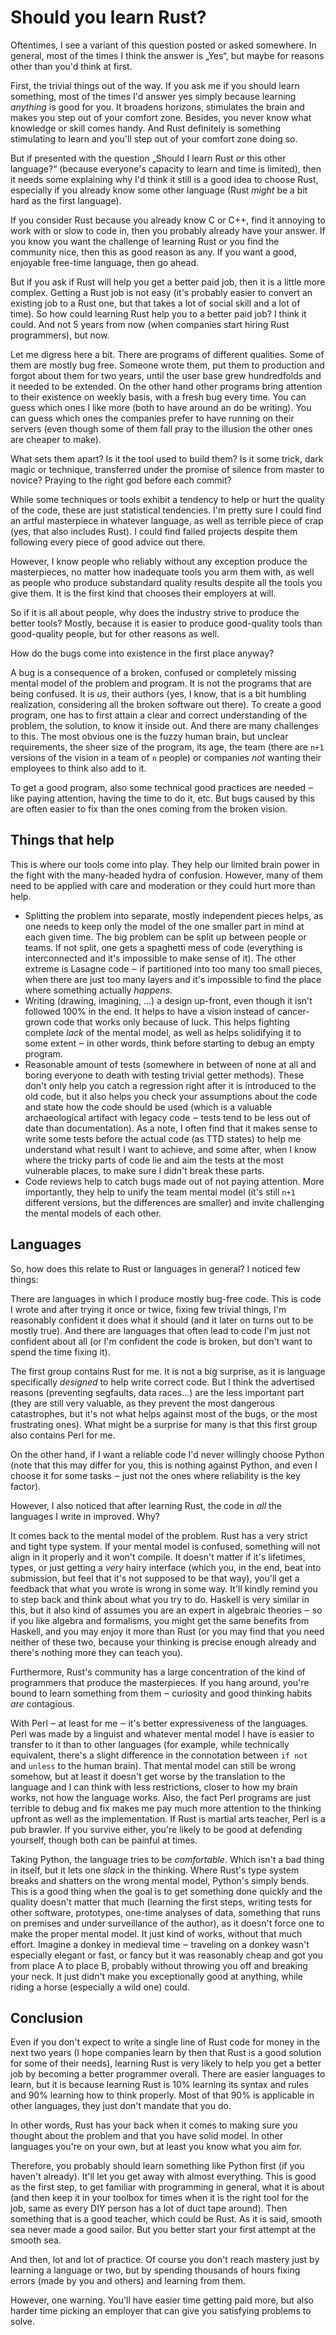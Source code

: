 # Should you learn Rust?

Oftentimes, I see a variant of this question posted or asked somewhere. In
general, most of the times I think the answer is „Yes“, but maybe for reasons
other than you'd think at first.

First, the trivial things out of the way. If you ask me if you should learn
something, most of the times I'd answer yes simply because learning *anything*
is good for you. It broadens horizons, stimulates the brain and makes you step
out of your comfort zone. Besides, you never know what knowledge or skill comes
handy. And Rust definitely is something stimulating to learn and you'll step out
of your comfort zone doing so.

But if presented with the question „Should I learn Rust *or* this other
language?“ (because everyone's capacity to learn and time is limited), then it
needs some explaining why I'd think it still is a good idea to choose Rust,
especially if you already know some other language (Rust *might* be a bit hard
as the first language).

If you consider Rust because you already know C or C++, find it annoying to work
with or slow to code in, then you probably already have your answer. If you know
you want the challenge of learning Rust or you find the community nice, then
this as good reason as any. If you want a good, enjoyable free-time language,
then go ahead.

But if you ask if Rust will help you get a better paid job, then it is a little
more complex. Getting a Rust job is not easy (it's probably easier to convert
an existing job to a Rust one, but that takes a lot of social skill and a lot of
time). So how could learning Rust help you to a better paid job? I think it
could. And not 5 years from now (when companies start hiring Rust programmers),
but now.

Let me digress here a bit. There are programs of different qualities. Some of
them are mostly bug free. Someone wrote them, put them to production and forgot
about them for two years, until the user base grew hundredfolds and it needed to
be extended. On the other hand other programs bring attention to their existence
on weekly basis, with a fresh bug every time. You can guess which ones I like
more (both to have around an do be writing). You can guess which ones the
companies prefer to have running on their servers (even though some of them fall
pray to the illusion the other ones are cheaper to make).

What sets them apart? Is it the tool used to build them? Is it some trick, dark
magic or technique, transferred under the promise of silence from master to
novice? Praying to the right god before each commit?

While some techniques or tools exhibit a tendency to help or hurt the quality of
the code, these are just statistical tendencies. I'm pretty sure I could find
an artful masterpiece in whatever language, as well as terrible piece of crap
(yes, that also includes Rust). I could find failed projects despite them
following every piece of good advice out there.

However, I know people who reliably without any exception produce the
masterpieces, no matter how inadequate tools you arm them with, as well as
people who produce substandard quality results despite all the tools you give
them. It is the first kind that chooses their employers at will.

So if it is all about people, why does the industry strive to produce the better
tools? Mostly, because it is easier to produce good-quality tools than
good-quality people, but for other reasons as well.

How do the bugs come into existence in the first place anyway?

A bug is a consequence of a broken, confused or completely missing mental model
of the problem and program. It is not the programs that are being confused. It
is *us*, their authors (yes, I know, that is a bit humbling realization,
considering all the broken software out there). To create a good program, one
has to first attain a clear and correct understanding of the problem, the
solution, to know it inside out. And there are many challenges to this. The most
obvious one is the fuzzy human brain, but unclear requirements, the sheer size
of the program, its age, the team (there are `n+1` versions of the vision in a
team of `n` people) or companies *not* wanting their employees to think also add
to it.

To get a good program, also some technical good practices are needed ‒ like
paying attention, having the time to do it, etc. But bugs caused by this are
often easier to fix than the ones coming from the broken vision.

## Things that help

This is where our tools come into play. They help our limited brain power in the
fight with the many-headed hydra of confusion. However, many of them need to be
applied with care and moderation or they could hurt more than help.

* Splitting the problem into separate, mostly independent pieces helps, as one
  needs to keep only the model of the one smaller part in mind at each given
  time. The big problem can be split up between people or teams. If not split,
  one gets a spaghetti mess of code (everything is interconnected and it's
  impossible to make sense of it). The other extreme is Lasagne code ‒ if
  partitioned into too many too small pieces, when there are just too many
  layers and it's impossible to find the place where something actually
  *happens*.
* Writing (drawing, imagining, …) a design up-front, even though it isn't
  followed 100% in the end. It helps to have a vision instead of cancer-grown
  code that works only because of luck. This helps fighting complete *lack* of
  the mental model, as well as helps solidifying it to some extent ‒ in other
  words, think before starting to debug an empty program.
* Reasonable amount of tests (somewhere in between of none at all and boring
  everyone to death with testing trivial getter methods). These don't only help
  you catch a regression right after it is introduced to the old code, but it
  also helps you check your assumptions about the code and state how the code
  should be used (which is a valuable archaeological artifact with legacy code ‒
  tests tend to be less out of date than documentation). As a note, I often
  find that it makes sense to write some tests before the actual code (as TTD
  states) to help me understand what result I want to achieve, and some after,
  when I know where the tricky parts of code lie and aim the tests at the most
  vulnerable places, to make sure I didn't break these parts.
* Code reviews help to catch bugs made out of not paying attention. More
  importantly, they help to unify the team mental model (it's still `n+1`
  different versions, but the differences are smaller) and invite challenging
  the mental models of each other.

## Languages

So, how does this relate to Rust or languages in general? I noticed few things:

There are languages in which I produce mostly bug-free code. This is code I
wrote and after trying it once or twice, fixing few trivial things, I'm
reasonably confident it does what it should (and it later on turns out to be
mostly true). And there are languages that often lead to code I'm just not
confident about all (or I'm confident the code is broken, but don't want to
spend the time fixing it).

The first group contains Rust for me. It is not a big surprise, as it is
language specifically *designed* to help write correct code. But I think the
advertised reasons (preventing segfaults, data races…) are the less important
part (they are still very valuable, as they prevent the most dangerous
catastrophes, but it's not what helps against most of the bugs, or the most
frustrating ones). What might be a surprise for many is that this first group
also contains Perl for me.

On the other hand, if I want a reliable code I'd never willingly choose Python
(note that this may differ for you, this is nothing against Python, and even I
choose it for some tasks ‒ just not the ones where reliability is the key
factor).

However, I also noticed that after learning Rust, the code in *all* the
languages I write in improved. Why?

It comes back to the mental model of the problem. Rust has a very strict and
tight type system. If your mental model is confused, something will not align
in it properly and it won't compile. It doesn't matter if it's lifetimes, types,
or just getting a *very* hairy interface (which you, in the end, beat into
submission, but feel that it's not supposed to be that way), you'll get a
feedback that what you wrote is wrong in some way. It'll kindly remind you to
step back and think about what you try to do. Haskell is very similar in this,
but it also kind of assumes you are an expert in algebraic theories ‒ so if you
like algebra and formalisms, you might get the same benefits from Haskell, and
you may enjoy it more than Rust (or you may find that you need neither of these
two, because your thinking is precise enough already and there's nothing more
they can teach you).

Furthermore, Rust's community has a large concentration of the kind of
programmers that produce the masterpieces. If you hang around, you're bound to
learn something from them ‒ curiosity and good thinking habits *are* contagious.

With Perl ‒ at least for me ‒ it's better expressiveness of the languages. Perl
was made by a linguist and whatever mental model I have is easier to transfer to
it than to other languages (for example, while technically equivalent, there's a
slight difference in the connotation between `if not` and `unless` to the human
brain). That mental model can still be wrong somehow, but at least it doesn't
get worse by the translation to the language and I can think with less
restrictions, closer to how my brain works, not how the language works. Also,
the fact Perl programs are just terrible to debug and fix makes me pay much more
attention to the thinking upfront as well as the implementation. If Rust is
martial arts teacher, Perl is a pub brawler. If you survive either, you're
likely to be good at defending yourself, though both can be painful at times.

Taking Python, the language tries to be *comfortable*. Which isn't a bad thing
in itself, but it lets one *slack* in the thinking. Where Rust's type system
breaks and shatters on the wrong mental model, Python's simply bends. This is a
good thing when the goal is to get something done quickly and the quality
doesn't matter that much (learning the first steps, writing tests for other
software, prototypes, one-time analyses of data, something that runs on premises
and under surveillance of the author), as it doesn't force one to make the
proper mental model. It just kind of works, without that much effort. Imagine a
donkey in medieval time ‒ traveling on a donkey wasn't especially elegant or
fast, or fancy but it was reasonably cheap and got you from place A to place B,
probably without throwing you off and breaking your neck. It just didn't make
you exceptionally good at anything, while riding a horse (especially a wild one)
could.

## Conclusion

Even if you don't expect to write a single line of Rust code for money in
the next two years (I hope companies learn by then that Rust is a good solution
for some of their needs), learning Rust is very likely to help you get a better
job by becoming a better programmer overall. There are easier languages to
learn, but it is because learning Rust is 10% learning its syntax and rules and
90% learning how to think properly. Most of that 90% is applicable in other
languages, they just don't mandate that you do.

In other words, Rust has your back when it comes to making sure you thought
about the problem and that you have solid model. In other languages you're on
your own, but at least you know what you aim for.

Therefore, you probably should learn something like Python first (if you haven't
already). It'll let you get away with almost everything. This is good as the
first step, to get familiar with programming in general, what it is about (and
then keep it in your toolbox for times when it is the right tool for the job,
same as every DIY person has a lot of duct tape around). Then something that is
a good teacher, which could be Rust. As it is said, smooth sea never made a good
sailor. But you better start your first attempt at the smooth sea.

And then, lot and lot of practice. Of course you don't reach mastery just by
learning a language or two, but by spending thousands of hours fixing errors
(made by you and others) and learning from them.

However, one warning. You'll have easier time getting paid more, but also harder
time picking an employer that can give you satisfying problems to solve.
